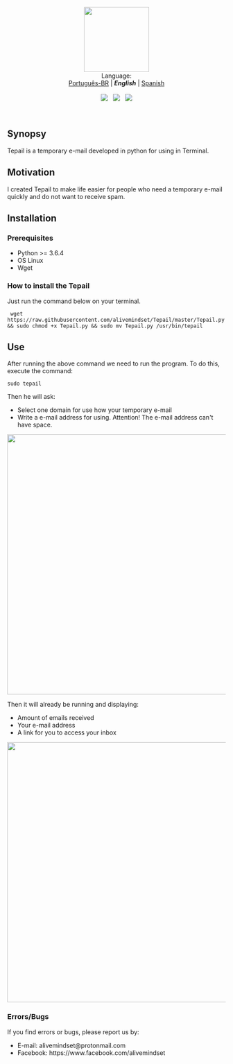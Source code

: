<p align="center">
  <img src="https://alivemindset.github.io/projects/Tepail/img/Tepail-Icon.png" width="150px"><br/>
  Language:<br/>
  <a href="README-PTBR.md">Português-BR</a> | 
  <b><i>English</i></b> | 
  <a href="README-ES.md">Spanish</a><br/><br/>
  <img src="https://img.shields.io/badge/version-1.0-blue.svg"> &nbsp;
  <img src="https://img.shields.io/badge/python-3.6.4-blue.svg"> &nbsp;
  <img src="https://img.shields.io/badge/OS-Linux-brightgreen.svg">
</p>
<br/>
<h2>Synopsy</h2>
Tepail is a temporary e-mail developed in python for using in Terminal.

<h2>Motivation</h2>
I created Tepail to make life easier for people who need a temporary e-mail quickly and do not want to receive spam.

<h2>Installation</h2>
<h3>Prerequisites</h3>
<ul>
<li>Python >= 3.6.4</li>
<li>OS Linux</li>
<li>Wget</li>
</ul>

<h3>How to install the Tepail</h3>
Just run the command below on your terminal.
<pre><code> wget https://raw.githubusercontent.com/alivemindset/Tepail/master/Tepail.py && sudo chmod +x Tepail.py && sudo mv Tepail.py /usr/bin/tepail </code></pre>

<h2>Use</h2>
After running the above command we need to run the program. To do this, execute the command:
<pre><code>sudo tepail</pre></code>
<p>Then he will ask: <p/>
<ul>
<li>Select one domain for use how your temporary e-mail</li>
<li>Write a e-mail address for using. Attention! The e-mail address can't have space.</li>
</ul>
<p align="center"><img src="https://alivemindset.github.io/projects/Tepail/img/exCreate.png" width="600px"></p>
Then it will already be running and displaying:
<ul>
<li>Amount of emails received</li>
<li>Your e-mail address</li>
<li>A link for you to access your inbox</li>
</ul>
<p align="center"><img src="https://alivemindset.github.io/projects/Tepail/img/exUse.png" width="600px"></p>

<h3>Errors/Bugs</h3>
If you find errors or bugs, please report us by: 
<ul>
<li>E-mail: alivemindset@protonmail.com</li>
<li>Facebook: https://www.facebook.com/alivemindset</li>
</ul>
